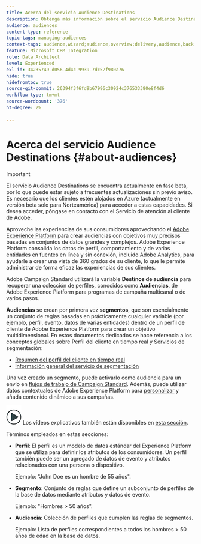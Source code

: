 ```yaml
---
title: Acerca del servicio Audience Destinations
description: Obtenga más información sobre el servicio Audience Destinations.
audience: audiences
content-type: reference
topic-tags: managing-audiences
context-tags: audience,wizard;audience,overview;delivery,audience,back
feature: Microsoft CRM Integration
role: Data Architect
level: Experienced
exl-id: 34235749-d056-4d4c-9939-7dc52f980a76
hide: true
hidefromtoc: true
source-git-commit: 26394f3f6fd9b67996c30924c376533380e8f4d6
workflow-type: tm+mt
source-wordcount: '376'
ht-degree: 2%

---
```


# Acerca del servicio Audience Destinations {#about-audiences}

>[!IMPORTANT]
>
>El servicio Audience Destinations se encuentra actualmente en fase beta, por lo que puede estar sujeto a frecuentes actualizaciones sin previo aviso. Es necesario que los clientes estén alojados en Azure (actualmente en versión beta solo para Norteamérica) para acceder a estas capacidades. Si desea acceder, póngase en contacto con el Servicio de atención al cliente de Adobe.

Aproveche las experiencias de sus consumidores aprovechando el [Adobe Experience Platform](https://experienceleague.adobe.com/docs/experience-platform/landing/home.html) para crear audiencias con objetivos muy precisos basadas en conjuntos de datos grandes y complejos. Adobe Experience Platform consolida los datos de perfil, comportamiento y de varias entidades en fuentes en línea y sin conexión, incluido Adobe Analytics, para ayudarle a crear una vista de 360 grados de su cliente, lo que le permite administrar de forma eficaz las experiencias de sus clientes.

Adobe Campaign Standard utilizará la variable **Destinos de audiencia** para recuperar una colección de perfiles, conocidos como **Audiencias**, de Adobe Experience Platform para programas de campaña multicanal o de varios pasos.

**Audiencias** se crean por primera vez **segmentos**, que son esencialmente un conjunto de reglas basadas en prácticamente cualquier variable (por ejemplo, perfil, evento, datos de varias entidades) dentro de un perfil de cliente de Adobe Experience Platform para crear un objetivo multidimensional. En estos documentos dedicados se hace referencia a los conceptos globales sobre Perfil del cliente en tiempo real y Servicios de segmentación:

* [Resumen del perfil del cliente en tiempo real](https://experienceleague.adobe.com/docs/experience-platform/profile/home.html)
* [Información general del servicio de segmentación](https://experienceleague.adobe.com/docs/experience-platform/segmentation/home.html)

Una vez creado un segmento, puede activarlo como audiencia para un envío en [flujos de trabajo de Campaign Standard](../../integrating/using/aep-targeting-audiences.md). Además, puede utilizar datos contextuales de Adobe Experience Platform para [personalizar](../../integrating/using/aep-personalizing-campaigns.md) y añada contenido dinámico a sus campañas.

![](assets/do-not-localize/how-to-video.png) Los vídeos explicativos también están disponibles en [esta sección](https://experienceleague.adobe.com/docs/campaign-learn/campaign-standard-tutorials/profiles-and-audiences/audience-destinations/audience-destinations-overview.html).

Términos empleados en estas secciones:

* **Perfil**: El perfil es un modelo de datos estándar del Experience Platform que se utiliza para definir los atributos de los consumidores. Un perfil también puede ser un agregado de datos de evento y atributos relacionados con una persona o dispositivo.

   Ejemplo: &quot;John Doe es un hombre de 55 años&quot;.

* **Segmento**: Conjunto de reglas que define un subconjunto de perfiles de la base de datos mediante atributos y datos de evento.

   Ejemplo: &quot;Hombres > 50 años&quot;.

* **Audiencia**: Colección de perfiles que cumplen las reglas de segmentos.

   Ejemplo: Lista de perfiles correspondientes a todos los hombres > 50 años de edad en la base de datos.
